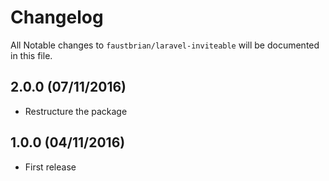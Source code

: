 # Changelog

All Notable changes to `faustbrian/laravel-inviteable` will be documented in this file.

## 2.0.0 (07/11/2016)
- Restructure the package

## 1.0.0 (04/11/2016)
- First release

